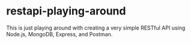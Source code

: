 # restapi-playing-around
This is just playing around with creating a very simple RESTful API using Node.js, MongoDB, Express, and Postman.
